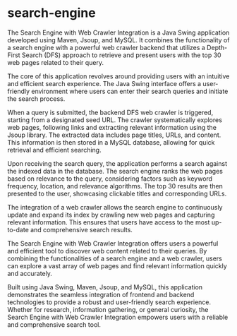 # search-engine

The Search Engine with Web Crawler Integration is a Java Swing application developed using Maven, Jsoup, and MySQL. It combines the functionality of a search engine with a powerful web crawler backend that utilizes a Depth-First Search (DFS) approach to retrieve and present users with the top 30 web pages related to their query.

The core of this application revolves around providing users with an intuitive and efficient search experience. The Java Swing interface offers a user-friendly environment where users can enter their search queries and initiate the search process. 

When a query is submitted, the backend DFS web crawler is triggered, starting from a designated seed URL. The crawler systematically explores web pages, following links and extracting relevant information using the Jsoup library. The extracted data includes page titles, URLs, and content. This information is then stored in a MySQL database, allowing for quick retrieval and efficient searching.

Upon receiving the search query, the application performs a search against the indexed data in the database. The search engine ranks the web pages based on relevance to the query, considering factors such as keyword frequency, location, and relevance algorithms. The top 30 results are then presented to the user, showcasing clickable titles and corresponding URLs.

The integration of a web crawler allows the search engine to continuously update and expand its index by crawling new web pages and capturing relevant information. This ensures that users have access to the most up-to-date and comprehensive search results.

The Search Engine with Web Crawler Integration offers users a powerful and efficient tool to discover web content related to their queries. By combining the functionalities of a search engine and a web crawler, users can explore a vast array of web pages and find relevant information quickly and accurately.

Built using Java Swing, Maven, Jsoup, and MySQL, this application demonstrates the seamless integration of frontend and backend technologies to provide a robust and user-friendly search experience. Whether for research, information gathering, or general curiosity, the Search Engine with Web Crawler Integration empowers users with a reliable and comprehensive search tool.

